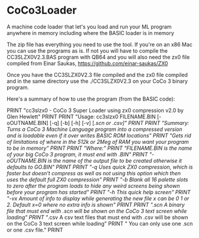 # CoCo3Loader
A machine code loader that let's you load and run your ML program anywhere in memory including where the BASIC loader is in memory

The zip file has everything you need to use the tool.  If you're on an x86 Mac you can use the programs as is.  If not you will have to compile the CC3SLZX0V2.3.BAS program with QB64 and you will also need the zx0 file compiled from Einar Saukas, https://github.com/einar-saukas/ZX0


Once you have the CC3SLZX0V2.3 file compiled and the zx0 file compiled and in the same directory use the ./CC3SLZX0V2.3 on your CoCo 3 binary program.

Here's a summary of how to use the program (from the BASIC code):

PRINT "cc3slzx0 - CoCo 3 Super Loader using zx0 compression v2.0 by Glen Hewlett"
PRINT
PRINT "Usage: cc3slzx0 FILENAME.BIN [-oOUTNAME.BIN] [-q] [-b] [-h] [-v] [*.scn or *.csv]"
PRINT
PRINT "Summary: Turns a CoCo 3 Machine Language program into a compressed version and is loadable even if it over writes BASIC ROM locations"
PRINT "Gets rid of limitations of where in the 512k or 2Meg of RAM you want your program to be in memory"
PRINT
PRINT "Where:"
PRINT "FILENAME.BIN   is the name of your big CoCo 3 program, it must end with .BIN"
PRINT "-oOUTNAME.BIN  is the name of the output file to be created otherwise it defaults to GO.BIN"
PRINT
PRINT "-q     Uses quick ZX0 compression, which is faster but doesn't compress as well as not using this option which then uses the default full ZX0 compression"
PRINT "-b     Blank all 16 palette slots to zero after the program loads to hide any weird screens being shown before your program has started"
PRINT "-h     This quick help screen"
PRINT "-vx    Amount of info to display while generating the new file x can be 0 1 or 2.  Default x=0 where no extra info is shown"
PRINT
PRINT "*.scn  A binary file that must end with .scn will be shown on the CoCo 3 text screen while loading"
PRINT "*.csv  A csv text files that must end with .csv will be shown on the CoCo 3 text screen while loading"
PRINT "       You can only use one .scn or one .csv file."
PRINT
